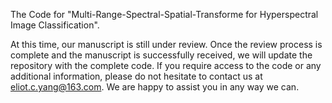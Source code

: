 The Code for "Multi-Range-Spectral-Spatial-Transforme for Hyperspectral Image Classification".

At this time, our manuscript is still under review. Once the review process is complete and the manuscript is successfully received, we will update the repository with the complete code.
If you require access to the code or any additional information, please do not hesitate to contact us at eliot.c.yang@163.com. We are happy to assist you in any way we can.

